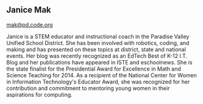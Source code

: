 ## Janice Mak

[mak@pd.code.org](mailto:mak@pd.code.org)

Janice is a STEM educator and instructional coach in the Paradise Valley Unified School District.  She has been involved with robotics, coding, and making and has presented on these topics at district, state and national events.  Her blog was recently recognized as an EdTech Best of K-12 I.T. Blog and her publications have appeared in ISTE and eschoolnews.  She is the state finalist for the Presidential Award for Excellence in Math and Science Teaching for 2014.  As a recipient of the National Center for Women in Information Technology's Educator Award, she was recognized for her contribution and commitment to mentoring young women in their aspirations for computing.